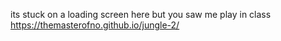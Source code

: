 its stuck on a loading screen here but you saw me play in class
https://themasterofno.github.io/jungle-2/
